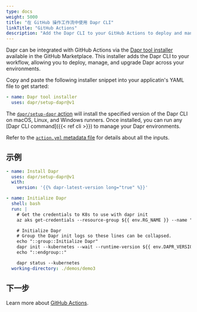 ```yaml
---
type: docs
weight: 5000
title: "在 GitHub 操作工作流中使用 Dapr CLI"
linkTitle: "GitHub Actions"
description: "Add the Dapr CLI to your GitHub Actions to deploy and manage Dapr in your environments."
---
```


Dapr can be integrated with GitHub Actions via the [Dapr tool installer](https://github.com/marketplace/actions/dapr-tool-installer) available in the GitHub Marketplace. This installer adds the Dapr CLI to your workflow, allowing you to deploy, manage, and upgrade Dapr across your environments.

Copy and paste the following installer snippet into your applicatin's YAML file to get started:

```yaml
- name: Dapr tool installer
  uses: dapr/setup-dapr@v1
```

The [`dapr/setup-dapr` action](https://github.com/dapr/setup-dapr) will install the specified version of the Dapr CLI on macOS, Linux, and Windows runners. Once installed, you can run any [Dapr CLI command]({{< ref cli >}}) to manage your Dapr environments.

Refer to the [`action.yml` metadata file](https://github.com/dapr/setup-dapr/blob/main/action.yml) for details about all the inputs.

## 示例

```yaml
- name: Install Dapr
  uses: dapr/setup-dapr@v1
  with:
    version: '{{% dapr-latest-version long="true" %}}'

- name: Initialize Dapr
  shell: bash
  run: |
    # Get the credentials to K8s to use with dapr init
    az aks get-credentials --resource-group ${{ env.RG_NAME }} --name "${{ steps.azure-deployment.outputs.aksName }}"

    # Initialize Dapr    
    # Group the Dapr init logs so these lines can be collapsed.
    echo "::group::Initialize Dapr"
    dapr init --kubernetes --wait --runtime-version ${{ env.DAPR_VERSION }}
    echo "::endgroup::"

    dapr status --kubernetes
  working-directory: ./demos/demo3
```

## 下一步

Learn more about [GitHub Actions](https://docs.github.com/en/actions).